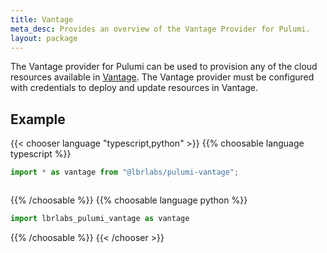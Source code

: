 ```yaml
---
title: Vantage
meta_desc: Provides an overview of the Vantage Provider for Pulumi.
layout: package
---
```


The Vantage provider for Pulumi can be used to provision any of the cloud resources available in [Vantage](https://vantage.sh).
The Vantage provider must be configured with credentials to deploy and update resources in Vantage.

## Example

{{< chooser language "typescript,python" >}}
{{% choosable language typescript %}}

```typescript
import * as vantage from "@lbrlabs/pulumi-vantage";



```

{{% /choosable %}}
{{% choosable language python %}}

```python
import lbrlabs_pulumi_vantage as vantage


```

{{% /choosable %}}
{{< /chooser >}}
